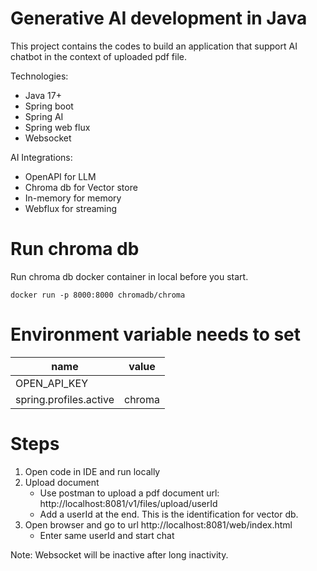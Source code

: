 # Generative AI development in Java
This project contains the codes to build an application that support AI chatbot in the context of uploaded pdf file.

Technologies:
- Java 17+
- Spring boot
- Spring AI
- Spring web flux
- Websocket

AI Integrations:
- OpenAPI for LLM
- Chroma db for Vector store
- In-memory for memory
- Webflux for streaming

# Run chroma db

Run chroma db docker container in local before you start.

    docker run -p 8000:8000 chromadb/chroma

# Environment variable needs to set

| name                   | value                 | 
|------------------------|-----------------------|
| OPEN_API_KEY           |                       | 
| spring.profiles.active | chroma                | 

# Steps

1. Open code in IDE and run locally
2. Upload document
    - Use postman to upload a pdf document
      url: http://localhost:8081/v1/files/upload/userId
    - Add a userId at the end. This is the identification for vector db.
3. Open browser and go to url http://localhost:8081/web/index.html
    - Enter same userId and start chat

Note: Websocket will be inactive after long inactivity.
